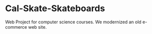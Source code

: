 # Cal-Skate-Skateboards
Web Project for computer science courses. We modernized an old e-commerce web site.
